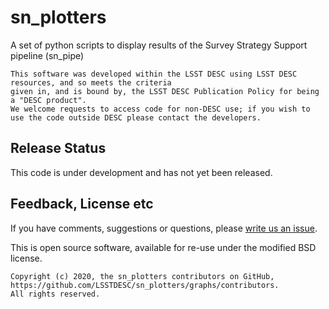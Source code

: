 # sn_plotters
A set of python scripts to display results of the Survey Strategy Support pipeline (sn_pipe)

```
This software was developed within the LSST DESC using LSST DESC resources, and so meets the criteria 
given in, and is bound by, the LSST DESC Publication Policy for being a "DESC product".
We welcome requests to access code for non-DESC use; if you wish to use the code outside DESC please contact the developers.

```
## Release Status

This code is under development and has not yet been released.

## Feedback, License etc

If you have comments, suggestions or questions, please [write us an issue](https://github.com/LSSTDESC/sn_plotters/issues).

This is open source software, available for re-use under the modified BSD license.

```
Copyright (c) 2020, the sn_plotters contributors on GitHub, https://github.com/LSSTDESC/sn_plotters/graphs/contributors.
All rights reserved.
```